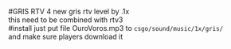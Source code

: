 #GRIS RTV 4
new gris rtv level by .1x  
this need to be combined with rtv3  
#install
just put file OuroVoros.mp3 to `csgo/sound/music/1x/gris/`  
and make sure players download it  